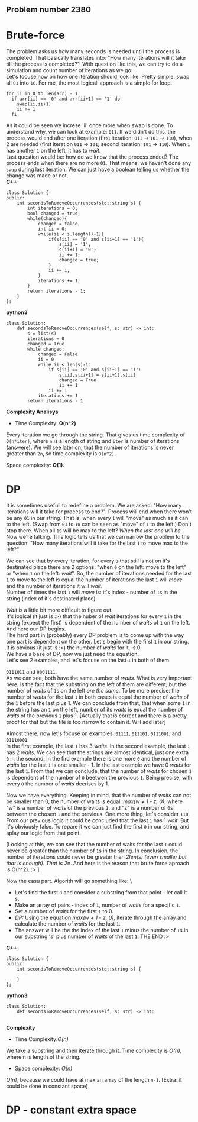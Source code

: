 ## Problem number 2380

# Brute-force

The problem asks us how many seconds is needed untill the process is completed. That basically translates into: "How many iterations will it take till the process is completed?". With question like this, we can try to do a simulation and count number of iterations as we go. \
Let's focuse now on how one iteration should look like. Pretty simple: swap all `01` into `10`. For me, the most logicall approach is a simple for loop.
```
for ii in 0 to len(arr) - 1
  if arr[ii] == '0' and arr[ii+1] == '1' do
    swap(ii,ii+1)
    ii += 1
  fi
```
As it could be seen we increse 'ii' once more when swap is done. To understand why, we can look at example: `011`. If we didn't do this, the process would end after one iteration (first iteration: `011` -> `101` -> `110`), when 2 are needed (first iteration `011` -> `101`; second iteration: `101` -> `110`). When `1` has another `1` on the left, it has to *wait*. \
Last question would be: how do we know that the process ended? The process ends when there are no more `01`. That means, we haven't done any `swap` during last iteration. We can just have a boolean telling us whether the change was made or not. \
**C++**
```
class Solution {
public:
    int secondsToRemoveOccurrences(std::string s) {
        int iterations = 0;
        bool changed = true;
        while(changed){
            changed = false;
            int ii = 0;
            while(ii < s.length()-1){
                if(s[ii] == '0' and s[ii+1] == '1'){
                    s[ii] = '1';
                    s[ii+1] = '0';
                    ii += 1;
                    changed = true;
                }
                ii += 1;
            }
            iterations += 1;
        }
        return iterations - 1;
    }
};
```
**python3**
```
class Solution:
    def secondsToRemoveOccurrences(self, s: str) -> int:
        s = list(s)
        iterations = 0
        changed = True
        while changed:
            changed = False
            ii = 0
            while ii < len(s)-1:
                if s[ii] == '0' and s[ii+1] == '1':
                    s[ii],s[ii+1] = s[ii+1],s[ii]
                    changed = True
                    ii += 1
                ii += 1
            iterations += 1
        return iterations - 1
```
**Complexity Analisys**
- Time Complexity: **O(n^2)**

Every iteration we go through the string. That gives us time complexity of `O(n*iter)`, where `n` is a length of string and `iter` is number of iterations (answere). We will see later on, that the number of iterations is never greater than `2n`, so time complexity is `O(n^2)`.

Space complexity: **O(1)**.

# DP

It is sometimes usefull to redefine a problem. We are asked: "How many iterations will it take for process to end?". Process will end when there won't be any `01` in our string. That is, when every `1` will "move" as much as it can to the left. (Swap from `01` to `10` can be seen as "move" of `1` to the left.) Don't stop there. When all `1`s will be max to the left? *When the last one will be.* \
Now we're talking. This logic tells us that we can narrow the problem to the question: "How many iterations will it take for the last `1` to move max to the left?"

We can see that by every iteration, for every `1` that still is not on it's destinated place there are 2 options: "when `0` on the left: move to the left" or "when `1` on the left: *wait*". So, the number of iterations needed for the last `1` to move to the left is equal the number of iterations the last `1` will *move* and the number of iterations it will *wait*. \
Number of times the last `1` will *move* is: it's index - number of `1`s in the string (index of it's destinated place).

*Wait* is a little bit more difficult to figure out. \
It's logical (it just is :>) that the nuber of *wait* iterations for every `1` in the string (expect the first) is dependent of the number of *waits* of `1` on the left. And here our DP begins. \
The hard part in (probably) every DP problem is to come up with the way one part is dependent on the other. Let's begin with the first `1` in our string. It is obvious (it just is :>) the number of *waits* for it, is 0. \
We have a base of DP, now we just need the equation. \
Let's see 2 examples, and let's focuse on the last `1` in both of them.

`0111011` and `0001111`. \
As we can see, both have the same number of *waits*. What is very important here, is the fact that the substring on the left of them are different, but the number of *waits* of `1`s on the left *are the same*. To be more precise: the number of *waits* for the last `1` in both cases is equal the number of *waits* of the `1` before the last plus 1. We can conclude from that, that when some `1` in the string has an `1` on the left, number of its *waits* is equal the number of *waits* of the previous `1` plus 1.
[Actually that is correct and there is a pretty proof for that but the file is too narrow to contain it. Will add later]

Almost there, now let's focuse on examples: `01111`, `011101`, `0111001`, and `01110001`. \
In the first example, the last `1` has 3 *waits*. In the second example, the last `1` has 2 *waits*. We can see that the strings are almost identical, just one extra `0` in the second. In the fird example there is one more `0` and the number of *waits* for the last `1` is one smaller - 1. In the last example we have 0 *waits* for the last `1`. From that we can conclude, that the number of *waits* for chosen `1` is dependent of the number of `0` beetwen the previous `1`. Being precise, with every `0` the number of *waits* decrises by 1.

Now we have everything. Keeping in mind, that the number of *waits* can not be smaller than 0, the number of waits is equal:
*max(w + 1 - z, 0)*, where "w" is a number of *waits* of the previous `1`, and "z" is a number of `0`s between the chosen `1` and the previous.
One more thing, let's consider `110`. From our previous logic it could be concluded that the last `1` has 1 *wait*. But it's obviously false. To repare it we can just find the first `0` in our string, and aplay our logic from that point.

[Looking at this, we can see that the number of waits for the last `1` could never be greater than the number of `1`s in the string. In conclusion, the number of iterations could never be greater than 2*len(s) (even smaller but that is enough). That is 2*n. And here is the reason that brute force aproach is O(n^2). :> ]

Now the easu part. Algorith will go something like: \
- Let's find the first `0` and consider a substring from that point - let call it s.
- Make an array of pairs - index of `1`, number of *waits* for a specific `1`.
- Set a number of *waits* for the first `1` to 0.
- *DP:* Using the equation *max(w + 1 - z, 0)*, iterate through the array and calculate the number of *waits* for the last `1`.
- The answer will be the the index of the last `1` minus the number of `1`s in our substring 's' plus number of *waits* of the last `1`.
THE END :>

**C++**
```
class Solution {
public:
    int secondsToRemoveOccurrences(std::string s) {
        
    }
};
```
**python3**
```
class Solution:
    def secondsToRemoveOccurrences(self, s: str) -> int:
        
```
**Complexity**
- Time Complexity:*O(n)*

We take a substring and then iterate through it. Time complexity is *O(n)*, where n is length of the string.

- Space complexity: *O(n)*

*O(n)*, because we could have at max an array of the length `n-1`.
[Extra: it could be done in constant space]

# DP - constant extra space
